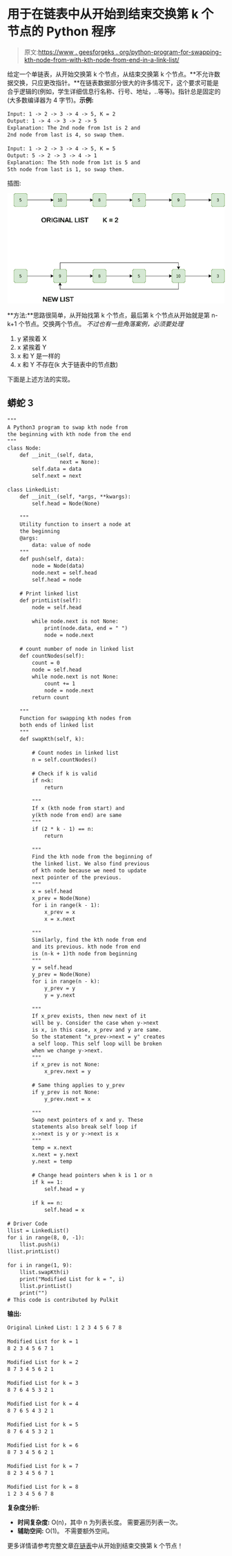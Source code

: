 # 用于在链表中从开始到结束交换第 k 个节点的 Python 程序

> 原文:[https://www . geesforgeks . org/python-program-for-swapping-kth-node-from-with-kth-node-from-end-in-a-link-list/](https://www.geeksforgeeks.org/python-program-for-swapping-kth-node-from-beginning-with-kth-node-from-end-in-a-linked-list/)

给定一个单链表，从开始交换第 k 个节点，从结束交换第 k 个节点。**不允许数据交换，只应更改指针。**在链表数据部分很大的许多情况下，这个要求可能是合乎逻辑的(例如，学生详细信息行名称、行号、地址，..等等)。指针总是固定的(大多数编译器为 4 字节)。**示例:**

```
Input: 1 -> 2 -> 3 -> 4 -> 5, K = 2
Output: 1 -> 4 -> 3 -> 2 -> 5 
Explanation: The 2nd node from 1st is 2 and 
2nd node from last is 4, so swap them.

Input: 1 -> 2 -> 3 -> 4 -> 5, K = 5
Output: 5 -> 2 -> 3 -> 4 -> 1 
Explanation: The 5th node from 1st is 5 and 
5th node from last is 1, so swap them.
```

插图:

![](img/5020d2aa46de8a3c1749bd32b34a9e80.png)

**方法:**思路很简单，从开始找第 k 个节点，最后第 k 个节点从开始就是第 n-k+1 个节点。交换两个节点。
*不过也有一些角落案例，必须要处理*

1.  y 紧挨着 X
2.  x 紧挨着 Y
3.  x 和 Y 是一样的
4.  x 和 Y 不存在(k 大于链表中的节点数)

下面是上述方法的实现。

## 蟒蛇 3

```
"""
A Python3 program to swap kth node from 
the beginning with kth node from the end
"""
class Node:
    def __init__(self, data, 
                 next = None):
        self.data = data
        self.next = next

class LinkedList:
    def __init__(self, *args, **kwargs):
        self.head = Node(None)

    """
    Utility function to insert a node at 
    the beginning
    @args:
        data: value of node
    """
    def push(self, data):
        node = Node(data)
        node.next = self.head
        self.head = node

    # Print linked list
    def printList(self):
        node = self.head

        while node.next is not None:
            print(node.data, end = " ")
            node = node.next

    # count number of node in linked list
    def countNodes(self):
        count = 0
        node = self.head
        while node.next is not None:
            count += 1
            node = node.next
        return count

    """
    Function for swapping kth nodes from
    both ends of linked list
    """
    def swapKth(self, k):

        # Count nodes in linked list
        n = self.countNodes()

        # Check if k is valid
        if n<k:
            return

        """
        If x (kth node from start) and 
        y(kth node from end) are same 
        """
        if (2 * k - 1) == n:
            return

        """
        Find the kth node from the beginning of 
        the linked list. We also find previous 
        of kth node because we need to update 
        next pointer of the previous. 
        """
        x = self.head
        x_prev = Node(None)
        for i in range(k - 1):
            x_prev = x
            x = x.next

        """
        Similarly, find the kth node from end 
        and its previous. kth node from end 
        is (n-k + 1)th node from beginning 
        """
        y = self.head
        y_prev = Node(None)
        for i in range(n - k):
            y_prev = y
            y = y.next

        """
        If x_prev exists, then new next of it 
        will be y. Consider the case when y->next 
        is x, in this case, x_prev and y are same. 
        So the statement "x_prev->next = y" creates 
        a self loop. This self loop will be broken
        when we change y->next. 
        """
        if x_prev is not None:
            x_prev.next = y

        # Same thing applies to y_prev
        if y_prev is not None:
            y_prev.next = x

        """
        Swap next pointers of x and y. These 
        statements also break self loop if 
        x->next is y or y->next is x 
        """
        temp = x.next
        x.next = y.next
        y.next = temp

        # Change head pointers when k is 1 or n
        if k == 1:
            self.head = y

        if k == n:
            self.head = x

# Driver Code
llist = LinkedList()
for i in range(8, 0, -1):
    llist.push(i)
llist.printList()

for i in range(1, 9):
    llist.swapKth(i)
    print("Modified List for k = ", i)
    llist.printList()
    print("")
# This code is contributed by Pulkit
```

**输出:**

```
Original Linked List: 1 2 3 4 5 6 7 8

Modified List for k = 1
8 2 3 4 5 6 7 1

Modified List for k = 2
8 7 3 4 5 6 2 1

Modified List for k = 3
8 7 6 4 5 3 2 1

Modified List for k = 4
8 7 6 5 4 3 2 1

Modified List for k = 5
8 7 6 4 5 3 2 1

Modified List for k = 6
8 7 3 4 5 6 2 1

Modified List for k = 7
8 2 3 4 5 6 7 1

Modified List for k = 8
1 2 3 4 5 6 7 8
```

**复杂度分析:**

*   **时间复杂度:** O(n)，其中 n 为列表长度。
    需要遍历列表一次。
*   **辅助空间:** O(1)。
    不需要额外空间。

更多详情请参考完整文章[在链表](https://www.geeksforgeeks.org/swap-kth-node-from-beginning-with-kth-node-from-end-in-a-linked-list/)中从开始到结束交换第 k 个节点！